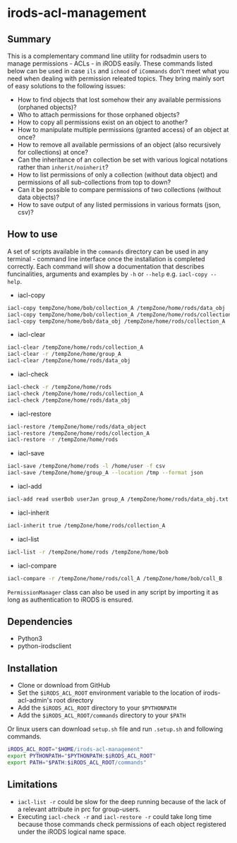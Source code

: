 # irods-acl-management

## Summary
This is a complementary command line utility for rodsadmin users to manage permissions - ACLs - in iRODS easily. These commands listed below can be used in case `ils` and `ichmod` of `iCommands` don't meet what you need when dealing with permission releated topics. They bring mainly sort of easy solutions to the following issues:

- How to find objects that lost somehow their any available permissions (orphaned objects)?
- Who to attach permissions for those orphaned objects?
- How to copy all permissions exist on an object to another?
- How to manipulate multiple permissions (granted access) of an object at once?
- How to remove all available permissions of an object (also recursively for collections) at once?
- Can the inheritance of an collection be set with various logical notations rather than `inherit/noinherit`?
- How to list permissions of only a collection (without data object) and permissions of all sub-collections from top to down?
- Can it be possible to compare permissions of two collections (without data objects)?
- How to save output of any listed permissions in various formats (json, csv)?


## How to use
A set of scripts available in the `commands` directory can be used in any terminal - command line interface once the installation is completed correctly. Each command will show a documentation that describes funcinalities, arguments and examples by `-h` or `--help` e.g. `iacl-copy --help`. 


- iacl-copy

``` bash
iacl-copy tempZone/home/bob/collection_A /tempZone/home/rods/data_obj
iacl-copy tempZone/home/bob/collection_A /tempZone/home/rods/collection_A
iacl-copy tempZone/home/bob/data_obj /tempZone/home/rods/collection_A
```

- iacl-clear

``` bash
iacl-clear /tempZone/home/rods/collection_A
iacl-clear -r /tempZone/home/group_A
iacl-clear /tempZone/home/rods/data_obj
```

- iacl-check

``` bash
iacl-check -r /tempZone/home/rods
iacl-check /tempZone/home/rods/collection_A
iacl-check /tempZone/home/rods/data_obj
```

- iacl-restore

``` bash
iacl-restore /tempZone/home/rods/data_object
iacl-restore /tempZone/home/rods/collection_A
iacl-restore -r /tempZone/home/rods
```

- iacl-save

``` bash
iacl-save /tempZone/home/rods -l /home/user -f csv
iacl-save /tempZone/home/group_A --location /tmp --format json
```

- iacl-add

``` bash
iacl-add read userBob userJan group_A /tempZone/home/rods/data_obj.txt
```

- iacl-inherit

``` bash
iacl-inherit true /tempZone/home/rods/collection_A
```

- iacl-list

``` bash
iacl-list -r /tempZone/home/rods /tempZone/home/bob
```

- iacl-compare

``` bash
iacl-compare -r /tempZone/home/rods/coll_A /tempZone/home/bob/coll_B
```

`PermissionManager` class can also be used in any script by importing it as long as authentication to iRODS is ensured.

## Dependencies

- Python3
- python-irodsclient

## Installation

- Clone or download from GitHub
- Set the `$iRODS_ACL_ROOT` environment variable to the location of
  irods-acl-admin's root directory
- Add the `$iRODS_ACL_ROOT` directory to your `$PYTHONPATH`
- Add the `$iRODS_ACL_ROOT/commands` directory to your `$PATH`

Or linux users can download `setup.sh` file and run `.setup.sh` and following commands.

``` bash
iRODS_ACL_ROOT="$HOME/irods-acl-management"
export PYTHONPATH="$PYTHONPATH:$iRODS_ACL_ROOT"
export PATH="$PATH:$iRODS_ACL_ROOT/commands"
```

## Limitations

- `iacl-list -r` could be slow for the deep running because of the lack of a relevant attribute in prc for group-users.
- Executing `iacl-check -r` and `iacl-restore -r` could take long time because those commands check permissions of each object registered under the iRODS logical name space.